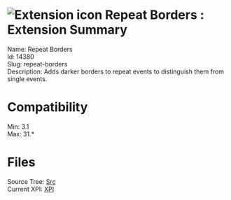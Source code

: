 # ![Extension icon](https://addons.thunderbird.net/user-media/addon_icons/14/14380-64.png?modified=1399777383) Repeat Borders : Extension Summary

Name: Repeat Borders  
Id: 14380  
Slug: repeat-borders  
Description: Adds darker borders to repeat events to distinguish them from single events.
  

# Compatibility
Min: 3.1  
Max: 31.*  

# Files

Source Tree: [Src](C:/Dev/Thunderbird/ThunderKdB/xall/xOther/14380-repeat-borders/src)  
Current XPI: [XPI](C:/Dev/Thunderbird/ThunderKdB/xall/xOther/14380-repeat-borders/xpi)  



